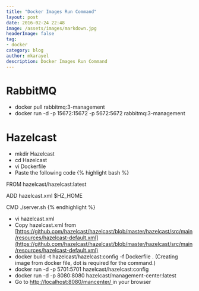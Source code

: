 ```yaml
---
title: "Docker Images Run Command"
layout: post
date: 2016-02-24 22:48
image: /assets/images/markdown.jpg
headerImage: false
tag:
- docker
category: blog
author: mkarayel
description: Docker Images Run Command
---
```


# RabbitMQ

* docker pull rabbitmq:3-management
* docker run -d -p 15672:15672 -p 5672:5672 rabbitmq:3-management

# Hazelcast
* mkdir Hazelcast
* cd Hazelcast
* vi Dockerfile
* Paste the following code 
{% highlight bash %}

FROM hazelcast/hazelcast:latest

ADD hazelcast.xml $HZ_HOME

CMD ./server.sh
{% endhighlight %}

* vi hazelcast.xml
* Copy hazelcast.xml from [https://github.com/hazelcast/hazelcast/blob/master/hazelcast/src/main/resources/hazelcast-default.xml](https://github.com/hazelcast/hazelcast/blob/master/hazelcast/src/main/resources/hazelcast-default.xml)
* docker build -t hazelcast/hazelcast:config -f Dockerfile . (Creating image from docker file,   dot is required for the command.)
* docker run -d -p 5701:5701 hazelcast/hazelcast:config
* docker run -d -p 8080:8080 hazelcast/management-center:latest  
* Go to [http://localhost:8080/mancenter/ ](http://localhost:8080/mancenter/ )in your browser
